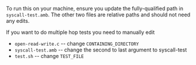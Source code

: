 To run this on your machine, ensure you update the fully-qualified
path in `syscall-test.amb`. The other two files are relative paths and
should not need any edits.

If you want to do multiple hop tests you need to manually edit

  - `open-read-write.c` -- change `CONTAINING_DIRECTORY`
  - `syscall-test.amb` -- change the second to last argument to
    syscall-test
  - `test.sh` -- change `TEST_FILE`
